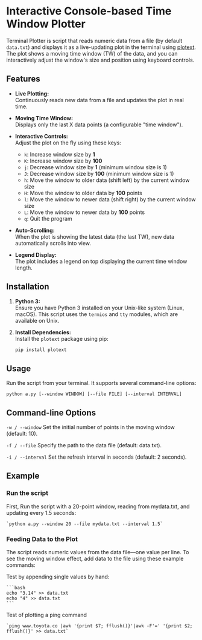 # Interactive Console-based Time Window Plotter

Terminal Plotter is script that reads numeric data from a file (by default `data.txt`) and displays it as a live-updating plot in the terminal using [plotext](https://pypi.org/project/plotext/). The plot shows a moving time window (TW) of the data, and you can interactively adjust the window's size and position using keyboard controls.

## Features

- **Live Plotting:**  
  Continuously reads new data from a file and updates the plot in real time.
  
- **Moving Time Window:**  
  Displays only the last X data points (a configurable "time window").
  
- **Interactive Controls:**  
  Adjust the plot on the fly using these keys:
  - `k`: Increase window size by **1**
  - `K`: Increase window size by **100**
  - `j`: Decrease window size by **1** (minimum window size is 1)
  - `J`: Decrease window size by **100** (minimum window size is 1)
  - `h`: Move the window to older data (shift left) by the current window size
  - `H`: Move the window to older data by **100** points
  - `l`: Move the window to newer data (shift right) by the current window size
  - `L`: Move the window to newer data by **100** points
  - `q`: Quit the program
  
- **Auto-Scrolling:**  
  When the plot is showing the latest data (the last TW), new data automatically scrolls into view.
  
- **Legend Display:**  
  The plot includes a legend on top displaying the current time window length.

## Installation

1. **Python 3:**  
   Ensure you have Python 3 installed on your Unix-like system (Linux, macOS). This script uses the `termios` and `tty` modules, which are available on Unix.

2. **Install Dependencies:**  
   Install the `plotext` package using pip:
   ```bash
   pip install plotext
    ```

## Usage
Run the script from your terminal. It supports several command-line options:

`python a.py [--window WINDOW] [--file FILE] [--interval INTERVAL]`

## Command-line Options
`-w / --window`
Set the initial number of points in the moving window (default: 10).

`-f / --file`
Specify the path to the data file (default: data.txt).

`-i / --interval`
Set the refresh interval in seconds (default: 2 seconds).


## Example

### Run the script
First, Run the script with a 20-point window, reading from mydata.txt, and updating every 1.5 seconds:

    `python a.py --window 20 --file mydata.txt --interval 1.5`


### Feeding Data to the Plot

The script reads numeric values from the data file—one value per line. To see the moving window effect, add data to the file using these example commands:

Test by appending single values by hand:

    ```bash
    echo "3.14" >> data.txt
    echo "4" >> data.txt
    ```

Test of plotting a ping command

    `ping www.toyota.co |awk '{print $7; fflush()}'|awk -F'=' '{print $2; fflush()}' >> data.txt`